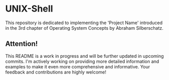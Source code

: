 # UNIX-Shell
This repository is dedicated to implementing the 'Project Name' introduced in the 3rd chapter of Operating System Concepts by Abraham Silberschatz.

## Attention!
This README is a work in progress and will be further updated in upcoming commits. I'm actively working on providing more detailed information and examples to make it even more comprehensive and informative. Your feedback and contributions are highly welcome!
